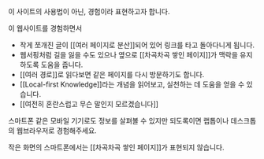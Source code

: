 이 사이트의 사용법이 아닌,
경험이라 표현하고자 합니다.

이 웹사이트를 경험하면서
- 작게 쪼개진 글이 [[여러 페이지로 분산]]되어 있어 링크를 타고 돌아다니게 됩니다.
- 웹서핑처럼 길을 잃을 수도 있으나 옆으로 [[차곡차곡 쌓인 페이지]]가 맥락을 유지하도록 도움을 줍니다.
- [[여러 경로]]로 읽다보면 같은 페이지를 다시 방문하기도 합니다.
- [[Local-first Knowledge]]라는 개념을 읽어보고, 실천하는 데 도움을 얻을 수 있습니다.
- [[여전히 혼란스럽고 무슨 말인지 모르겠습니다]]

스마트폰 같은 모바일 기기로도 정보를 살펴볼 수 있지만
되도록이면 랩톱이나 데스크톱의 웹브라우저로 경험해주세요.

작은 화면의 스마트폰에서는 [[차곡차곡 쌓인 페이지]]가 표현되지 않습니다.